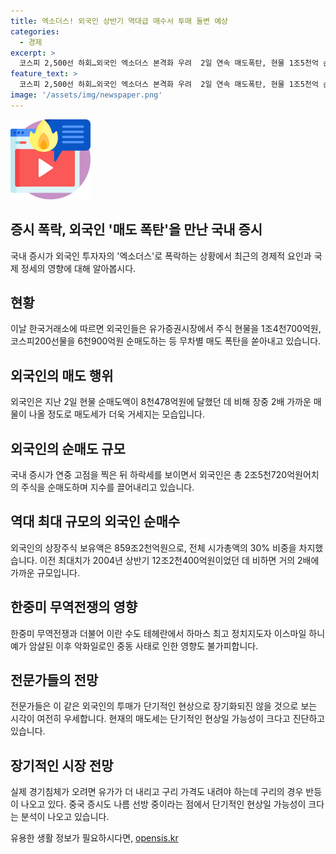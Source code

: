 ```yaml
---
title: 엑소더스! 외국인 상반기 역대급 매수서 투매 돌변 예상
categories:
  - 경제
excerpt: >
  코스피 2,500선 하회…외국인 엑소더스 본격화 우려  2일 연속 매도폭탄, 현물 1조5천억 순매도로 경기침체·중동사태 등 겹악재 우려. 코스피 64.89포인트(2.42%) 내린 2,611.30 출발해 7% 급락. 이에 외국인들 유가증권시장에서 주식 현물 1조4천700억, 코스피200선물 6천900억 순매도. 지난 2일보다 순매도 규모 2배로 매도세가 거세지며 역대 최대 순매도 규모 기록. 발생한 외국인 자금의 급격한 이탈은 미국 빅테크 주가 조정, 경기침체 우려, 엔화 절상 등으로 분석됨. #증시 #매도폭탄 #외국인자금 #경제@update
feature_text: >
  코스피 2,500선 하회…외국인 엑소더스 본격화 우려  2일 연속 매도폭탄, 현물 1조5천억 순매도로 경기침체·중동사태 등 겹악재 우려. 코스피 64.89포인트(2.42%) 내린 2,611.30 출발해 7% 급락. 이에 외국인들 유가증권시장에서 주식 현물 1조4천700억, 코스피200선물 6천900억 순매도. 지난 2일보다 순매도 규모 2배로 매도세가 거세지며 역대 최대 순매도 규모 기록. 발생한 외국인 자금의 급격한 이탈은 미국 빅테크 주가 조정, 경기침체 우려, 엔화 절상 등으로 분석됨. #증시 #매도폭탄 #외국인자금 #경제@update
image: '/assets/img/newspaper.png'
---
```


<p><img src="/assets/img/news.png" alt="rentncar 속보" /></p>

<h2>증시 폭락, 외국인 '매도 폭탄'을 만난 국내 증시</h2>

<p data-ke-size="size16">국내 증시가 외국인 투자자의 '엑소더스'로 폭락하는 상황에서 최근의 경제적 요인과 국제 정세의 영향에 대해 알아봅시다.</p>

<h2>현황</h2>

<p data-ke-size="size16">이날 한국거래소에 따르면 외국인들은 유가증권시장에서 주식 현물을 1조4천700억원, 코스피200선물을 6천900억원 순매도하는 등 무차별 매도 폭탄을 쏟아내고 있습니다.</p>

<h2>외국인의 매도 행위</h2>

<p data-ke-size="size16">외국인은 지난 2일 현물 순매도액이 8천478억원에 달했던 데 비해 장중 2배 가까운 매물이 나올 정도로 매도세가 더욱 거세지는 모습입니다.</p>

<h2>외국인의 순매도 규모</h2>

<p data-ke-size="size16">국내 증시가 연중 고점을 찍은 뒤 하락세를 보이면서 외국인은 총 2조5천720억원어치의 주식을 순매도하며 지수를 끌어내리고 있습니다.</p>

<h2>역대 최대 규모의 외국인 순매수</h2>

<p data-ke-size="size16">외국인의 상장주식 보유액은 859조2천억원으로, 전체 시가총액의 30% 비중을 차지했습니다. 이전 최대치가 2004년 상반기 12조2천400억원이었던 데 비하면 거의 2배에 가까운 규모입니다.</p>

<h2>한중미 무역전쟁의 영향</h2>

<p data-ke-size="size16">한중미 무역전쟁과 더불어 이란 수도 테헤란에서 하마스 최고 정치지도자 이스마일 하니예가 암살된 이후 악화일로인 중동 사태로 인한 영향도 불가피합니다.</p>

<h2>전문가들의 전망</h2>

<p data-ke-size="size16">전문가들은 이 같은 외국인의 투매가 단기적인 현상으로 장기화되진 않을 것으로 보는 시각이 여전히 우세합니다. 현재의 매도세는 단기적인 현상일 가능성이 크다고 진단하고 있습니다.</p>

<h2>장기적인 시장 전망</h2>

<p data-ke-size="size16">실제 경기침체가 오려면 유가가 더 내리고 구리 가격도 내려야 하는데 구리의 경우 반등이 나오고 있다. 중국 증시도 나름 선방 중이라는 점에서 단기적인 현상일 가능성이 크다는 분석이 나오고 있습니다.</p>
유용한 생활 정보가 필요하시다면, <a href="https://opensis.kr" rel="dofollow">opensis.kr</a>



